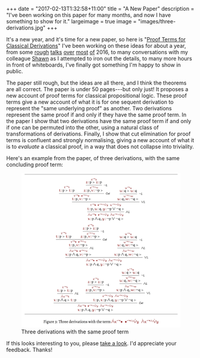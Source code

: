 +++
date = "2017-02-13T1:32:58+11:00"
title = "A New Paper"
description = "I've been working on this paper for many months, and now I have something to show for it."
largeimage = true
image = "images/three-derivations.jpg"
+++

It's a new year, and it's time for a new paper, so here is "[Proof Terms for Classical Derivations](http://consequently.org/writing/proof-terms-for-classical-derivations/)" I've been working on these ideas for about a year, from some [rough](http://consequently.org/presentation/2016/terms-for-classical-sequents-logicmelb/) [talks](http://consequently.org/presentation/2016/terms-for-classical-sequents-gothenburg/) [over](http://consequently.org/presentation/2016/terms-for-classical-sequents-aal-2016/) [most](http://consequently.org/presentation/2016/what-proofs-are-about/) [of](http://consequently.org/presentation/2016/proof-terms-invariants/) 2016, to many conversations with my colleague [Shawn](http://standefer.weebly.com) as I attempted to iron out the details, to many more hours in front of whiteboards, I've finally got something I'm happy to show in public. 

The paper still rough, but the ideas are all there, and I think the theorems are all correct. The paper is under 50 pages---but only just! It proposes a new account of proof terms for classical propositional logic. These proof terms give a new account of what it is for one sequent derivation to represent the "same underlying proof" as another. Two derivations represent the same proof if and only if they have the same proof term. In the paper I show that two derivations have the same proof term if and only if one can be permuted into the other, using a natural class of transformations of derivations. Finally, I show that cut elimination for proof terms is confluent and strongly normalising, giving a new account of what it is to _evaluate_ a classical proof, in a way that does not collapse into triviality.

Here's an example from the paper, of three derivations, with the same concluding proof term:

<figure>
	<img src="/images/three-derivations.jpg" alt="three derivations with the same proof term" class="img-fluid">
	<figcaption>Three derivations with the same proof term</figcaption>
</figure>


If this looks interesting to you, please [take a look](http://consequently.org/writing/proof-terms-for-classical-derivations/). I'd appreciate your feedback. Thanks!